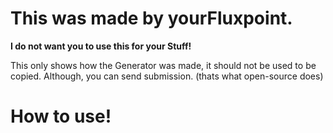 # This was made by yourFluxpoint.

**I do not want you to use this for your Stuff!**

This only shows how the Generator was made, it should not be used to be copied. Although, you can send submission. (thats what open-source does)

# How to use!
